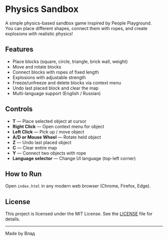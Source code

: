 # Physics Sandbox

A simple physics-based sandbox game inspired by People Playground.  
You can place different shapes, connect them with ropes, and create explosions with realistic physics!

## Features

- Place blocks (square, circle, triangle, brick wall, weight)
- Move and rotate blocks
- Connect blocks with ropes of fixed length
- Explosions with adjustable strength
- Freeze/unfreeze and delete blocks via context menu
- Undo last placed block and clear the map
- Multi-language support (English / Russian)

## Controls

- **T** — Place selected object at cursor  
- **Right Click** — Open context menu for object  
- **Left Click** — Pick up / move object  
- **A/D or Mouse Wheel** — Rotate held object  
- **Z** — Undo last placed object  
- **C** — Clear entire map  
- **Y** — Connect two objects with rope  
- **Language selector** — Change UI language (top-left corner)  

## How to Run

Open `index.html` in any modern web browser (Chrome, Firefox, Edge).

## License

This project is licensed under the MIT License. See the [LICENSE](LICENSE) file for details.

---

Made by Влад
